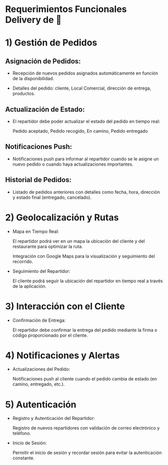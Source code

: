 # Requerimientos Funcionales Delivery de 🍻 
# 1) Gestión de Pedidos 
   ## Asignación de Pedidos:

   - Recepción de nuevos pedidos asignados automáticamente en función de la disponibilidad.

   - Detalles del pedido: cliente, Local Comercial, dirección de entrega, productos.

  ## Actualización de Estado:

   - El repartidor debe poder actualizar el estado del pedido en tiempo real:

       Pedido aceptado, Pedido recogido, En camino, Pedido entregado

  ## Notificaciones Push:
   
   - Notificaciones push para informar al repartidor cuando se le asigne un nuevo pedido o cuando haya actualizaciones importantes.

  ##  Historial de Pedidos:
  
   - Listado de pedidos anteriores con detalles como fecha, hora, dirección y estado final (entregado, cancelado).

# 2) Geolocalización y Rutas

   - Mapa en Tiempo Real:

       El repartidor podrá ver en un mapa la ubicación del cliente y del restaurante para optimizar la ruta.

       Integración con Google Maps para la visualización y seguimiento del recorrido.

   - Seguimiento del Repartidor:

        El cliente podrá seguir la ubicación del repartidor en tiempo real a través de la aplicación.

# 3) Interacción con el Cliente
   
  - Confirmación de Entrega:

       El repartidor debe confirmar la entrega del pedido mediante la firma o código proporcionado por el cliente.

# 4) Notificaciones y Alertas

   - Actualizaciones del Pedido:

       Notificaciones push al cliente cuando el pedido cambia de estado (en camino, entregado, etc.).

# 5) Autenticación

   - Registro y Autenticación del Repartidor:

        Registro de nuevos repartidores con validación de correo electrónico y teléfono.

  - Inicio de Sesión:

       Permitir el inicio de sesión y recordar sesión para evitar la autenticación constante.
